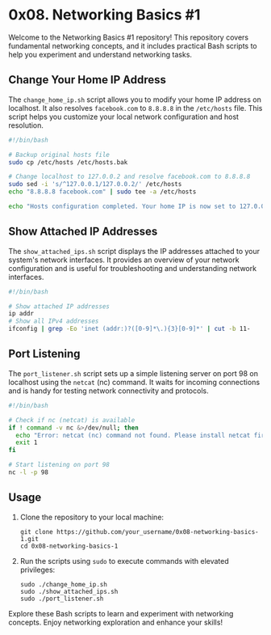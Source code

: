 # 0x08. Networking Basics #1

Welcome to the Networking Basics #1 repository! This repository covers fundamental networking concepts, and it includes practical Bash scripts to help you experiment and understand networking tasks.

## Change Your Home IP Address

The `change_home_ip.sh` script allows you to modify your home IP address on localhost. It also resolves `facebook.com` to `8.8.8.8` in the `/etc/hosts` file. This script helps you customize your local network configuration and host resolution.

```bash
#!/bin/bash

# Backup original hosts file
sudo cp /etc/hosts /etc/hosts.bak

# Change localhost to 127.0.0.2 and resolve facebook.com to 8.8.8.8
sudo sed -i 's/^127.0.0.1/127.0.0.2/' /etc/hosts
echo "8.8.8.8 facebook.com" | sudo tee -a /etc/hosts

echo "Hosts configuration completed. Your home IP is now set to 127.0.0.2."
```

## Show Attached IP Addresses

The `show_attached_ips.sh` script displays the IP addresses attached to your system's network interfaces. It provides an overview of your network configuration and is useful for troubleshooting and understanding network interfaces.

```bash
#!/bin/bash

# Show attached IP addresses
ip addr
# Show all IPv4 addresses
ifconfig | grep -Eo 'inet (addr:)?([0-9]*\.){3}[0-9]*' | cut -b 11-
```

## Port Listening

The `port_listener.sh` script sets up a simple listening server on port 98 on localhost using the `netcat` (nc) command. It waits for incoming connections and is handy for testing network connectivity and protocols.

```bash
#!/bin/bash

# Check if nc (netcat) is available
if ! command -v nc &>/dev/null; then
  echo "Error: netcat (nc) command not found. Please install netcat first."
  exit 1
fi

# Start listening on port 98
nc -l -p 98
```

## Usage

1. Clone the repository to your local machine:
   ```
   git clone https://github.com/your_username/0x08-networking-basics-1.git
   cd 0x08-networking-basics-1
   ```

2. Run the scripts using `sudo` to execute commands with elevated privileges:
   ```
   sudo ./change_home_ip.sh
   sudo ./show_attached_ips.sh
   sudo ./port_listener.sh
   ```

Explore these Bash scripts to learn and experiment with networking concepts. Enjoy networking exploration and enhance your skills!
